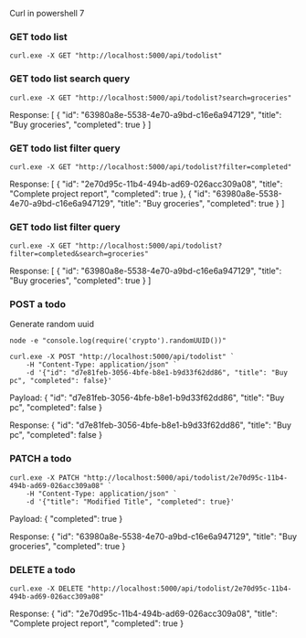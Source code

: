 Curl in powershell 7

### GET todo list
```
curl.exe -X GET "http://localhost:5000/api/todolist"
```

### GET todo list search query
```
curl.exe -X GET "http://localhost:5000/api/todolist?search=groceries"
```

Response:
[
  {
    "id": "63980a8e-5538-4e70-a9bd-c16e6a947129",
    "title": "Buy groceries",
    "completed": true
  }
]

### GET todo list filter query
```
curl.exe -X GET "http://localhost:5000/api/todolist?filter=completed"
```

Response:
[
  {
    "id": "2e70d95c-11b4-494b-ad69-026acc309a08",
    "title": "Complete project report",
    "completed": true
  },
  {
    "id": "63980a8e-5538-4e70-a9bd-c16e6a947129",
    "title": "Buy groceries",
    "completed": true
  }
]

### GET todo list filter query
```
curl.exe -X GET "http://localhost:5000/api/todolist?filter=completed&search=groceries"
```

Response:
[
  {
    "id": "63980a8e-5538-4e70-a9bd-c16e6a947129",
    "title": "Buy groceries",
    "completed": true
  }
]

### POST a todo
Generate random uuid
```
node -e "console.log(require('crypto').randomUUID())"
```

```
curl.exe -X POST "http://localhost:5000/api/todolist" `
    -H "Content-Type: application/json" `
    -d '{"id": "d7e81feb-3056-4bfe-b8e1-b9d33f62dd86", "title": "Buy pc", "completed": false}'
```

Payload:
{
    "id": "d7e81feb-3056-4bfe-b8e1-b9d33f62dd86",
    "title": "Buy pc",
    "completed": false
}

Response:
{
  "id": "d7e81feb-3056-4bfe-b8e1-b9d33f62dd86",
  "title": "Buy pc",
  "completed": false
}

### PATCH a todo
```
curl.exe -X PATCH "http://localhost:5000/api/todolist/2e70d95c-11b4-494b-ad69-026acc309a08" `
    -H "Content-Type: application/json" `
    -d '{"title": "Modified Title", "completed": true}'
```

Payload:
{
    "completed": true
}

Response:
{
  "id": "63980a8e-5538-4e70-a9bd-c16e6a947129",
  "title": "Buy groceries",
  "completed": true
}

### DELETE a todo
```
curl.exe -X DELETE "http://localhost:5000/api/todolist/2e70d95c-11b4-494b-ad69-026acc309a08"
```

Response:
{
  "id": "2e70d95c-11b4-494b-ad69-026acc309a08",
  "title": "Complete project report",
  "completed": true
}